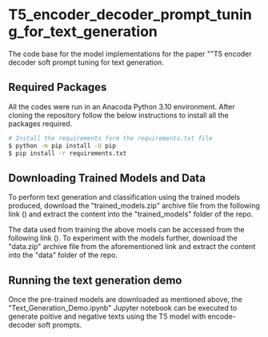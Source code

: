 # T5_encoder_decoder_prompt_tuning_for_text_generation

The code base for the model implementations for the paper ""T5 encoder decoder soft prompt tuning for text generation.


## Required Packages

All the codes were run in an Anacoda Python 3.10 environment. After cloning the repository follow the below instructions to install all the packages required.

```sh
# Install the requirements form the requirements.txt file
$ python -m pip install -U pip
$ pip install -r requirements.txt
```

## Downloading Trained Models and Data

To perform text generation and classification using the trained models produced, download the "trained_models.zip" archive file from the following link () and extract the content into the "trained_models" folder of the repo.

The data used from training the above moels can be accessed from the following link (). To experiment with the models further, download the "data.zip" archive file from the aforementioned link and extract the content into the "data" folder of the repo.


## Running the text generation demo

Once the pre-trained models are downloaded as mentioned above, the "Text_Generation_Demo.ipynb" Jupyter notebook can be executed to generate poitive and negative texts using the T5 model with encode-decoder soft prompts.
